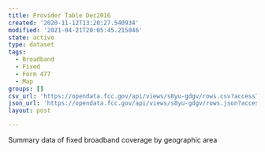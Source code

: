 ```yaml
---
title: Provider Table Dec2016
created: '2020-11-12T13:20:27.540934'
modified: '2021-04-21T20:05:45.215046'
state: active
type: dataset
tags:
  - Broadband
  - Fixed
  - Form 477
  - Map
groups: []
csv_url: 'https://opendata.fcc.gov/api/views/s8yu-gdgv/rows.csv?accessType=DOWNLOAD'
json_url: 'https://opendata.fcc.gov/api/views/s8yu-gdgv/rows.json?accessType=DOWNLOAD'
layout: post

---
```

Summary data of fixed broadband coverage by geographic area
